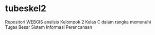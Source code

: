 # tubeskel2
Repositori WEBGIS analisis Kelompok 2 Kelas C dalam rangka memenuhi Tugas Besar Sistem Informasi Perencanaan

